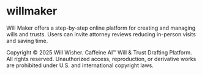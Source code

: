 # willmaker
Will Maker offers a step-by-step online platform for creating and managing wills and trusts. Users can invite attorney reviews reducing in-person visits and saving time.

Copyright © 2025 Will Wisher. 
Caffeine AI™ Will & Trust Drafting Platform. 
All rights reserved. 
Unauthorized access, reproduction, or derivative works are prohibited under U.S. and international copyright laws.
